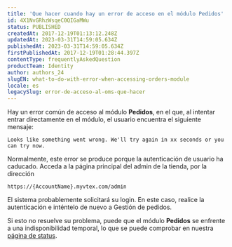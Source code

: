 ```yaml
---
title: 'Que hacer cuando hay un error de acceso en el módulo Pedidos'
id: 4X1NvGRhzWsqeC0QIGaMWu
status: PUBLISHED
createdAt: 2017-12-19T01:13:12.248Z
updatedAt: 2023-03-31T14:59:05.634Z
publishedAt: 2023-03-31T14:59:05.634Z
firstPublishedAt: 2017-12-19T01:28:44.397Z
contentType: frequentlyAskedQuestion
productTeam: Identity
author: authors_24
slugEN: what-to-do-with-error-when-accessing-orders-module
locale: es
legacySlug: error-de-acceso-al-oms-que-hacer
---
```


Hay un error común de acceso al módulo **Pedidos**, en el que, al intentar entrar directamente en el módulo, el usuario encuentra el siguiente mensaje:

`Looks like something went wrong. We'll try again in xx seconds or you can try now.`

Normalmente, este error se produce porque la autenticación de usuario ha caducado. Acceda a la página principal del admin de la tienda, por la dirección 

`https://{AccountName}.myvtex.com/admin`

El sistema probablemente solicitará su login. En este caso, realice la autenticación e inténtelo de nuevo a Gestión de pedidos.

Si esto no resuelve su problema, puede que el módulo **Pedidos** se enfrente a una indisponibilidad temporal, lo que se puede comprobar en nuestra [página de status](http://status.vtex.com/).
